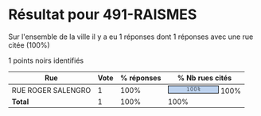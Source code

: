 # Résultat pour 491-RAISMES

Sur l'ensemble de la ville il y a eu 1 réponses dont 1 réponses avec une rue citée (100%)

1 points noirs identifiés

| Rue | Vote | % réponses | % Nb rues cités|
|-----|------|------------|----------------|
| RUE ROGER SALENGRO | 1 | 100% | <img src="../../img/bar_100.gif" />&nbsp;100%|
| **Total** | 1 | 100% | 100%|

